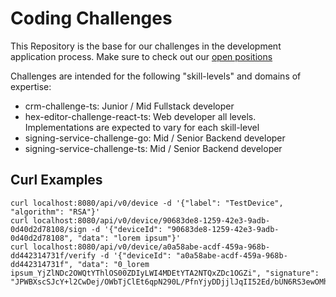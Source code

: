 # Coding Challenges

This Repository is the base for our challenges in the development application process. 
Make sure to check out our [open positions](https://fiskaly.com/jobs)

Challenges are intended for the following "skill-levels" and domains of expertise: 
- crm-challenge-ts: Junior / Mid Fullstack developer
- hex-editor-challenge-react-ts: Web developer all levels. Implementations are expected to vary for each skill-level
- signing-service-challenge-go: Mid / Senior Backend developer
- signing-service-challenge-ts: Mid / Senior Backend developer


## Curl Examples
```
curl localhost:8080/api/v0/device -d '{"label": "TestDevice", "algorithm": "RSA"}'
curl localhost:8080/api/v0/device/90683de8-1259-42e3-9adb-0d40d2d78108/sign -d '{"deviceId": "90683de8-1259-42e3-9adb-0d40d2d78108", "data": "lorem ipsum"}'
curl localhost:8080/api/v0/device/a0a58abe-acdf-459a-968b-dd442314731f/verify -d '{"deviceId": "a0a58abe-acdf-459a-968b-dd442314731f", "data": "0_lorem ipsum_YjZlNDc2OWQtYThlOS00ZDIyLWI4MDEtYTA2NTQxZDc1OGZi", "signature": "JPWBXscSJcY+l2CwDej/OWbTjClEt6qpN290L/PfnYjyDDjjlJqII52Ed/bUN6RS3ewOMhosv6u3IZYcplXcLg=="}'
```
